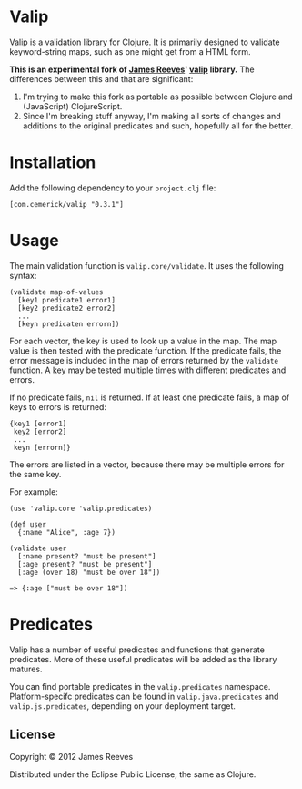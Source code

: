 # Valip

Valip is a validation library for Clojure. It is primarily designed to validate
keyword-string maps, such as one might get from a HTML form.

**This is an experimental fork of [James
Reeves](http://github.com/weavejester)'
[valip](http://github.com/weavejester/valip) library.**  The differences
between this and that are significant:

1. I'm trying to make this fork as portable as possible between Clojure and
   (JavaScript) ClojureScript.
2. Since I'm breaking stuff anyway, I'm making all sorts of changes and
   additions to the original predicates and such, hopefully all for the better.

# Installation

Add the following dependency to your `project.clj` file:

    [com.cemerick/valip "0.3.1"]

# Usage

The main validation function is `valip.core/validate`. It uses the following
syntax:

    (validate map-of-values
      [key1 predicate1 error1]
      [key2 predicate2 error2]
      ...
      [keyn predicaten errorn])

For each vector, the key is used to look up a value in the map. The map value
is then tested with the predicate function. If the predicate fails, the error
message is included in the map of errors returned by the `validate` function. A
key may be tested multiple times with different predicates and errors.

If no predicate fails, `nil` is returned. If at least one predicate fails, a
map of keys to errors is returned:

    {key1 [error1]
     key2 [error2]
     ...
     keyn [errorn]}

The errors are listed in a vector, because there may be multiple errors for the
same key.

For example:

    (use 'valip.core 'valip.predicates)

    (def user
      {:name "Alice", :age 7})

    (validate user
      [:name present? "must be present"]
      [:age present? "must be present"]
      [:age (over 18) "must be over 18"])

    => {:age ["must be over 18"])

# Predicates

Valip has a number of useful predicates and functions that generate predicates.
More of these useful predicates will be added as the library matures.

You can find portable predicates in the `valip.predicates` namespace.
Platform-specifc predicates can be found in `valip.java.predicates` and
`valip.js.predicates`, depending on your deployment target.

## License

Copyright © 2012 James Reeves

Distributed under the Eclipse Public License, the same as Clojure.
